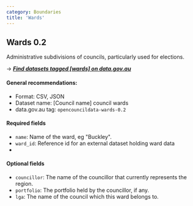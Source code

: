 ```yaml
---
category: Boundaries
title: 'Wards'
---
```

## Wards 0.2

Administrative subdivisions of councils, particularly used for elections.

&rarr; <i>**[Find datasets tagged \[wards\] on data.gov.au](http://data.gov.au/dataset?sort=extras_harvest_portal+asc%2C+score+desc&q=&tags=wards)**</i>


#### General recommendations:

* Format: CSV, JSON
* Dataset name: [Council name] council wards
* data.gov.au tag: `opencouncildata-wards-0.2`

#### Required fields

* `name`: Name of the ward, eg "Buckley".
* `ward_id`: Reference id for an external dataset holding ward data
* 
#### Optional fields

* `councillor`: The name of the councillor that currently represents the region.
* `portfolio`: The portfolio held by the councillor, if any.
* `lga`: The name of the council which this ward belongs to.
